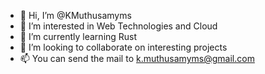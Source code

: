 - 👋 Hi, I’m @KMuthusamyms
- 👀 I’m interested in Web Technologies and Cloud
- 🌱 I’m currently learning Rust
- 💞️ I’m looking to collaborate on interesting projects
- 📫 You can send the mail to [k.muthusamyms@gmail.com](mailto:k.muthusamyms@gmail.com)

<!---
KMuthusamyms/KMuthusamyms is a ✨ special ✨ repository because its `README.md` (this file) appears on your GitHub profile.
You can click the Preview link to take a look at your changes.
--->
